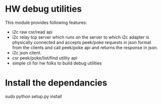 # HW debug utilities
This module provides following features:
* i2c raw csr/read api
* i2c relay tcp server which runs on the server to which i2c adapter is physically connected
  and accepts peek/poke requests in json format from the clients and call peek/poke api
  and returns the response in json.
* i2c json client.
* csr peek/poke/list/find utility api
* simple cli for hw folks to build debug utilities

# Install the dependancies
sudo python setup.py install

